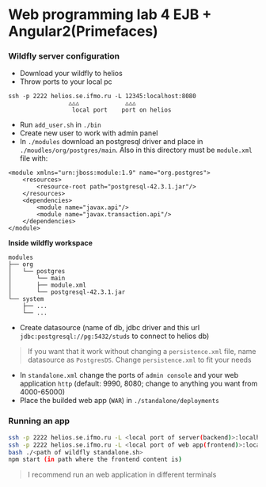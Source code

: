 # Web programming lab 4 EJB + Angular2(Primefaces)

### Wildfly server configuration 

- Download your wildfly to helios 
- Throw ports to your local pc  

```
ssh -p 2222 helios.se.ifmo.ru -L 12345:localhost:8080
				 △△△ 	         △△△ 
			      local port    port on helios
```

- Run `add_user.sh` in `./bin`
- Create new user to work with admin panel
- In `./modules` download an postgresql driver and place in `./moudles/org/postgres/main`. Also in this directory must be `module.xml` file with:  

``` 
<module xmlns="urn:jboss:module:1.9" name="org.postgres">
	<resources> 
		<resource-root path="postgresql-42.3.1.jar"/>
	</resources>
	<dependencies>      
		<module name="javax.api"/>      
		<module name="javax.transaction.api"/> 
	</dependencies> 
</module>
```
**Inside wildfly workspace**
```
modules
├── org
│   └── postgres
│   	└── main
│	    ├── module.xml
│	    └── postgresql-42.3.1.jar
└── system
    ├── ...
    └── ...

```

- Create datasource (name of db, jdbc driver and this url `jdbc:postgresql://pg:5432/studs` to connect to helios db)
> If you want that it work without changing a `persistence.xml` file,  name datasource as `PostgresDS`.
> Change `persistence.xml` to fit your needs

- In `standalone.xml` change the ports of `admin console` and your web application `http` (default: 9990, 8080; change to anything you want  from 4000-65000)
- Place the builded web app (`WAR`) in `./standalone/deployments`

### Running an app

``` sh
ssh -p 2222 helios.se.ifmo.ru -L <local port of server(backend)>:localhost:<port of server>
ssh -p 2222 helios.se.ifmo.ru -L <local port of web app(frontend)>:localhost:<port of web app>
bash ./<path of wildfly standalone.sh>
npm start (in path where the frontend content is)
```
> I recommend run an web application in different terminals
